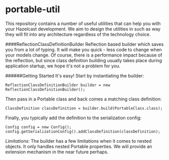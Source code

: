 portable-util
=============
This repository contains a number of useful utilities that can help you with your Hazelcast development. We aim to design the utilities in such as way they will fit into any architecture regardless of the technology choice.

####ReflectionClassDefinitionBuilder
Reflection based builder which saves you from a lot of typing. It will make you quick - less code to change when your models change. Of course, there is a performance impact because of the reflection, but since class definition building usually takes place during application startup, we hope it's not a problem for you.

######Getting Started
It's easy! Start by instantiating the builder:
```
ReflectionClassDefinitionBuilder builder = new ReflectionClassDefinitionBuilder();
```

Then pass in a Portable class and back comes a matching class definition:
```
ClassDefinition classDefinition = builder.build(PortableClass.class);
```

Finally, you typically add the definition to the serialization config:
```
Config config = new Config();
config.getSerializationConfig().addClassDefinition(classDefinition);
```
*Limitations:* The builder has a few limitations when it comes to nested objects. It only handles nested Portable properties. We will provide an extension mechanism in the near future perhaps.
